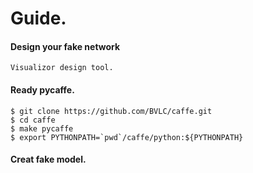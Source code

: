 # Guide.

#### Design your fake network
    Visualizor design tool.

#### Ready pycaffe. 

    $ git clone https://github.com/BVLC/caffe.git
    $ cd caffe
    $ make pycaffe
    $ export PYTHONPATH=`pwd`/caffe/python:${PYTHONPATH}

#### Creat fake model.